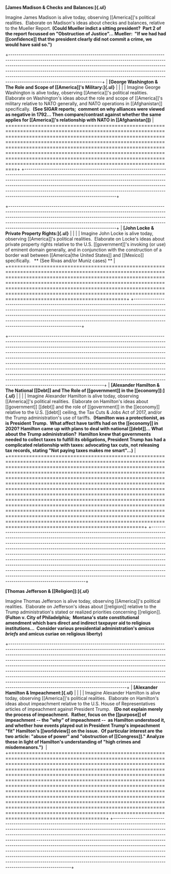 **[James Madison & Checks and Balances:]{.ul}**

Imagine James Madison is alive today, observing [[America]]'s political realities.  Elaborate on Madison's ideas about checks and balances, relative to the Mueller Report. **(Could Mueller indict a sitting president?  Part 2 of the report focussed on "Obstruction of Justice"\... Mueller:  "If we had had [[confidence]] that the president clearly did not commit a crime, we would have said so.")**

+---------------------------------------------------------------------------------------------------------------------------------------------------------------------------------------------------------------------------------------------------------------------------------------------------------------------------------------------------------------------------------------------------------------------------------------------------+
| **[George Washington & The Role and Scope of [[America]]'s Military:]{.ul}**                                                                                                                                                                                                                                                                                                                                                                          |
|                                                                                                                                                                                                                                                                                                                                                                                                                                                   |
| Imagine George Washington is alive today, observing [[America]]'s political realities.  Elaborate on Washington's ideas about the role and scope of [[America]]'s military relative to NATO generally, and NATO operations in [[Afghanistan]] specifically.  **(See SIGAR reports;  comment on why alliances were viewed as negative in 1792... Then compare/contrast against whether the same applies for [[America]]'s relationship with NATO in [[Afghanistan]])** |
+===================================================================================================================================================================================================================================================================================================================================================================================================================================================+
+---------------------------------------------------------------------------------------------------------------------------------------------------------------------------------------------------------------------------------------------------------------------------------------------------------------------------------------------------------------------------------------------------------------------------------------------------+

+----------------------------------------------------------------------------------------------------------------------------------------------------------------------------------------------------------------------------------------------------------------------------------------------------------------------------------------------------------------------------+
| **[John Locke & Private Property Rights:]{.ul}**                                                                                                                                                                                                                                                                                                                           |
|                                                                                                                                                                                                                                                                                                                                                                            |
| Imagine John Locke is alive today, observing [[America]]'s political realities.  Elaborate on Locke's ideas about private property rights relative to the U.S. [[government]]'s invoking (or use) of eminent domain generally, and in conjunction with the construction of a border wall between [[America|the United States]] and [[Mexico]] specifically.   ** (See Rivas and/or Muniz cases) ** |
+============================================================================================================================================================================================================================================================================================================================================================================+
+----------------------------------------------------------------------------------------------------------------------------------------------------------------------------------------------------------------------------------------------------------------------------------------------------------------------------------------------------------------------------+

+----------------------------------------------------------------------------------------------------------------------------------------------------------------------------------------------------------------------------------------------------------------------------------------------------------------------------------------------------------------------------------------------------------------------------------------------------------------------------------------------------------------------------------------------------------------------------------------------------------------------------------------------------------------------------------------------------------------------------------------------------------------------------+
| **[Alexander Hamilton & The National [[Debt]] and The Role of [[government]] in the [[economy]]:]{.ul}**                                                                                                                                                                                                                                                                                                                                                                                                                                                                                                                                                                                                                                                                               |
|                                                                                                                                                                                                                                                                                                                                                                                                                                                                                                                                                                                                                                                                                                                                                                            |
| Imagine Alexander Hamilton is alive today, observing [[America]]'s political realities.  Elaborate on Hamilton's ideas about [[government]] [[debt]] and the role of [[government]] in the [[economy]] relative to the U.S. [[debt]] ceiling, the Tax Cuts & Jobs Act of 2017, and/or the Trump administration's use of tariffs.  **(Hamilton was a protectionist, as is President Trump.  What affect have tariffs had on the [[economy]] in 2020? Hamilton came up with plans to deal with national [[debt]]... What about the Trump administration?  Hamilton knew that governments needed to collect taxes to fulfill its obligations, President Trump has had a complicated relationship with taxes: advocating tax cuts, not releasing tax records, stating "Not paying taxes makes me smart"\...)** |
+============================================================================================================================================================================================================================================================================================================================================================================================================================================================================================================================================================================================================================================================================================================================================================================+
+----------------------------------------------------------------------------------------------------------------------------------------------------------------------------------------------------------------------------------------------------------------------------------------------------------------------------------------------------------------------------------------------------------------------------------------------------------------------------------------------------------------------------------------------------------------------------------------------------------------------------------------------------------------------------------------------------------------------------------------------------------------------------+

**[Thomas Jefferson & [[Religion]]:]{.ul}**

Imagine Thomas Jefferson is alive today, observing [[America]]'s political realities.  Elaborate on Jefferson's ideas about [[religion]] relative to the Trump administration's stated or realized priorities concerning [[religion]]. **(Fulton v. City of Philadelphia;  Montana's state constitutional amendment which bars direct and indirect taxpayer aid to religious institutions...  Consider various presidential administration\'s *amicus briefs* and amicus curiae on religious liberty)**

+---------------------------------------------------------------------------------------------------------------------------------------------------------------------------------------------------------------------------------------------------------------------------------------------------------------------------------------------------------------------------------------------------------------------------------------------------------------------------------------------------------------------------------------------------------------------------------------------------------------------------------------------------------------------------------------------------------+
| **[Alexander Hamilton & Impeachment:]{.ul}**                                                                                                                                                                                                                                                                                                                                                                                                                                                                                                                                                                                                                                                            |
|                                                                                                                                                                                                                                                                                                                                                                                                                                                                                                                                                                                                                                                                                                         |
| Imagine Alexander Hamilton is alive today, observing [[America]]'s political realities.  Elaborate on Hamilton's ideas about impeachment relative to the U.S. House of Representatives articles of impeachment against President Trump.   **(Do not explain merely the process of impeachment.  Rather, focus on the [[purpose]] of impeachment \-- the "why" of impeachment \--  as Hamilton understood it, and whether how events played out in President Trump's impeachment "fit" Hamilton's [[worldview]] on the issue.  Of particular interest are the two article: "abuse of power" and "obstruction of [[Congress]]." Analyze these in light of Hamilton's understanding of "high crimes and misdemeanors.")**  |
+=========================================================================================================================================================================================================================================================================================================================================================================================================================================================================================================================================================================================================================================================================================================+
+---------------------------------------------------------------------------------------------------------------------------------------------------------------------------------------------------------------------------------------------------------------------------------------------------------------------------------------------------------------------------------------------------------------------------------------------------------------------------------------------------------------------------------------------------------------------------------------------------------------------------------------------------------------------------------------------------------+

